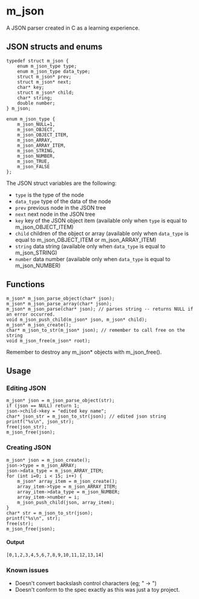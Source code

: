 # m_json
A JSON parser created in C as a learning experience.

## JSON structs and enums
```
typedef struct m_json {
    enum m_json_type type;
    enum m_json_type data_type;
    struct m_json* prev;
    struct m_json* next;
    char* key;
    struct m_json* child;
    char* string;
    double number;
} m_json;

enum m_json_type {
    m_json_NULL=1,
    m_json_OBJECT,
    m_json_OBJECT_ITEM,
    m_json_ARRAY,
    m_json_ARRAY_ITEM,
    m_json_STRING,
    m_json_NUMBER,
    m_json_TRUE,
    m_json_FALSE
};
```
The JSON struct variables are the following:
* `type` is the type of the node
* `data_type` type of the data of the node
* `prev` previous node in the JSON tree
* `next` next node in the JSON tree
* `key` key of the JSON object item (available only when `type` is equal to m_json_OBJECT_ITEM)
* `child` children of the object or array (available only when `data_type` is equal to m_json_OBJECT_ITEM or m_json_ARRAY_ITEM)
* `string` data string (available only when `data_type` is equal to m_json_STRING)
* `number` data number (available only when `data_type` is equal to m_json_NUMBER)

## Functions
```
m_json* m_json_parse_object(char* json);
m_json* m_json_parse_array(char* json);
m_json* m_json_parse(char* json); // parses string -- returns NULL if an error occurred.
void m_json_push_child(m_json* json, m_json* child); 
m_json* m_json_create();
char* m_json_to_str(m_json* json); // remember to call free on the string
void m_json_free(m_json* root);
```
Remember to destroy any m_json* objects with m_json_free().
## Usage
### Editing JSON
```
m_json* json = m_json_parse_object(str);
if (json == NULL) return 1;
json->child->key = "edited key name";
char* json_str = m_json_to_str(json); // edited json string
printf("%s\n", json_str);
free(json_str);
m_json_free(json);
```
### Creating JSON
```
m_json* json = m_json_create();
json->type = m_json_ARRAY;
json->data_type = m_json_ARRAY_ITEM;
for (int i=0; i < 15; i++) {
    m_json* array_item = m_json_create();
    array_item->type = m_json_ARRAY_ITEM;
    array_item->data_type = m_json_NUMBER;
    array_item->number = i;
    m_json_push_child(json, array_item);
}
char* str = m_json_to_str(json);
printf("%s\n", str);
free(str);
m_json_free(json);
```
#### Output
```
[0,1,2,3,4,5,6,7,8,9,10,11,12,13,14]
```
### Known issues
* Doesn't convert backslash control characters (eg; \" -> ")
* Doesn't conform to the spec exactly as this was just a toy project.
